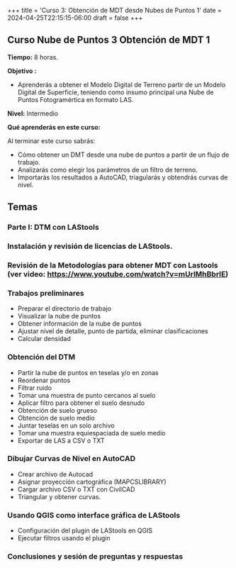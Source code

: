 +++
title = 'Curso 3: Obtención de MDT desde Nubes de Puntos 1'
date = 2024-04-25T22:15:15-06:00
draft = false
+++
## Curso Nube de Puntos 3 Obtención de MDT 1

**Tiempo:** 8 horas.

**Objetivo :**
* Aprenderás a obtener el Modelo Digital de Terreno partir de un Modelo Digital de Superficie, teniendo como insumo principal una Nube de Puntos Fotogramértica en formato LAS.

**Nivel:** Intermedio

**Qué aprenderás en este curso:**

Al terminar este curso sabrás:
* Cómo obtener un DMT desde una nube de puntos a partir de un flujo de trabajo.
* Analizarás como elegir los parámetros de un filtro de terreno.
* Importarás los resultados a AutoCAD, triagularás y obtendrás curvas de nivel.

## Temas

### Parte I: DTM con LAStools

### Instalación y revisión de licencias de LAStools.

### Revisión de la Metodologías para obtener MDT con Lastools (ver video: https://www.youtube.com/watch?v=mUrlMhBbrIE)

### Trabajos preliminares
* Preparar el directorio de trabajo
* Visualizar la nube de puntos
* Obtener información de la nube de puntos
* Ajustar nivel de detalle, punto de partida, eliminar clasificaciones
* Calcular densidad

### Obtención del DTM
* Partir la nube de puntos en teselas y/o en zonas
* Reordenar puntos
* Filtrar ruido
* Tomar una muestra de punto cercanos al suelo
* Aplicar filtro para obtener el suelo desnudo
* Obtención de suelo grueso
* Obtención de suelo medio
* Juntar teselas en un solo archivo
* Tomar una muestra equiespaciada de suelo medio
* Exportar de LAS a CSV o TXT

### Dibujar Curvas de Nivel en AutoCAD
* Crear archivo de Autocad
* Asignar proyección cartográfica (MAPCSLIBRARY)
* Cargar archivo CSV o TXT con CivilCAD
* Triangular y obtener curvas.

### Usando QGIS como interface gráfica de LAStools
* Configuración del plugin de LAStools en QGIS
* Ejecutar filtros usando el plugin

### Conclusiones y sesión de preguntas y respuestas
